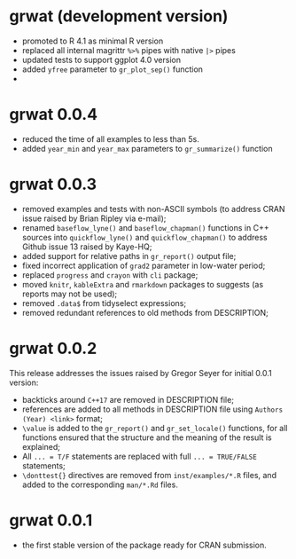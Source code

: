 # grwat (development version)

-   promoted to R 4.1 as minimal R version
-   replaced all internal magrittr `%>%` pipes with native `|>` pipes
-   updated tests to support ggplot 4.0 version
-   added `yfree` parameter to `gr_plot_sep()` function
- 

# grwat 0.0.4

-   reduced the time of all examples to less than 5s.
-   added `year_min` and `year_max` parameters to `gr_summarize()` function

# grwat 0.0.3

-   removed examples and tests with non-ASCII symbols (to address CRAN issue raised by Brian Ripley via e-mail);
-   renamed `baseflow_lyne()` and `baseflow_chapman()` functions in C++ sources into `quickflow_lyne()` and `quickflow_chapman()` to address Github issue 13 raised by Kaye-HQ;
-   added support for relative paths in `gr_report()` output file;
-   fixed incorrect application of `grad2` parameter in low-water period;
-   replaced `progress` and `crayon` with `cli` package;
-   moved `knitr`, `kableExtra` and `rmarkdown` packages to suggests (as reports may not be used);
-   removed `.data$` from tidyselect expressions;
-   removed redundant references to old methods from DESCRIPTION;

# grwat 0.0.2

This release addresses the issues raised by Gregor Seyer for initial 0.0.1 version:

-   backticks around `C++17` are removed in DESCRIPTION file;
-   references are added to all methods in DESCRIPTION file using `Authors (Year) <link>` format;
-   `\value` is added to the `gr_report()` and `gr_set_locale()` functions, for all functions ensured that the structure and the meaning of the result is explained;
-   All `... = T/F` statements are replaced with full `... = TRUE/FALSE` statements;
-   `\donttest{}` directives are removed from `inst/examples/*.R` files, and added to the corresponding `man/*.Rd` files.

# grwat 0.0.1

-   the first stable version of the package ready for CRAN submission.
